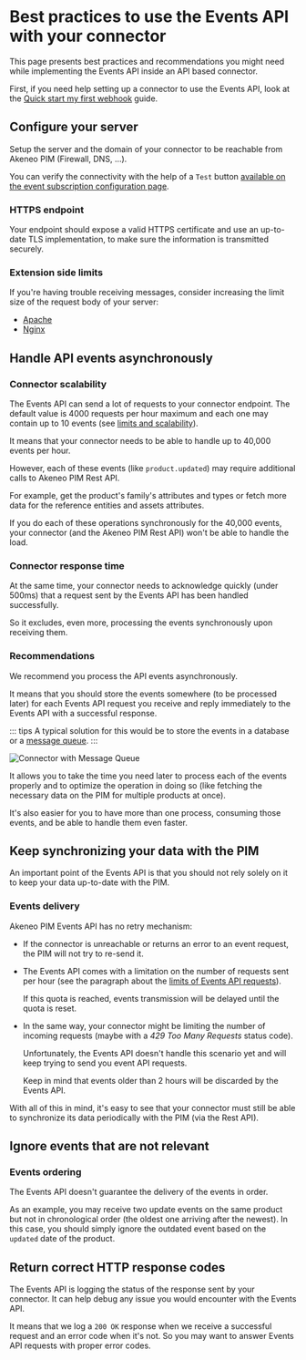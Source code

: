 # Best practices to use the Events API with your connector

This page presents best practices and recommendations you might need while implementing the Events API inside an API based connector.

First, if you need help setting up a connector to use the Events API, look at the [Quick start my first webhook](/getting-started/quick-start-my-first-webhook-5x/welcome.html) guide.

## Configure your server

Setup the server and the domain of your connector to be reachable from Akeneo PIM (Firewall, DNS, …).

You can verify the connectivity with the help of a `Test` button [available on the event subscription configuration page](https://help.akeneo.com/pim/serenity/articles/manage-event-subscription.html#request-url-configuration-verification).

### HTTPS endpoint

Your endpoint should expose a valid HTTPS certificate and use an up-to-date TLS implementation, to make sure the information is transmitted securely.

### Extension side limits

If you're having trouble receiving messages, consider increasing the limit size of the request body of your server:

- [Apache](https://httpd.apache.org/docs/current/mod/core.html#limitrequestbody)
- [Nginx](http://nginx.org/en/docs/http/ngx_http_core_module.html#client_max_body_size)

## Handle API events asynchronously

### Connector scalability

The Events API can send a lot of requests to your connector endpoint. The default value is 4000 requests per hour maximum and each one may contain up to 10 events (see [limits and scalability](/events-documentation/limits-and-scalability.html#limit-of-event-api-requests-per-hour)).

It means that your connector needs to be able to handle up to 40,000 events per hour.

However, each of these events (like `product.updated`) may require additional calls to Akeneo PIM Rest API.

For example, get the product's family's attributes and types or fetch more data for the reference entities and assets attributes.

If you do each of these operations synchronously for the 40,000 events, your connector (and the Akeneo PIM Rest API) won't be able to handle the load.

### Connector response time

At the same time, your connector needs to acknowledge quickly (under 500ms) that a request sent by the Events API has been handled successfully.

So it excludes, even more, processing the events synchronously upon receiving them.

### Recommendations

We recommend you process the API events asynchronously.

It means that you should store the events somewhere (to be processed later) for each Events API request you receive and reply immediately to the Events API with a successful response.

::: tips
A typical solution for this would be to store the events in a database or a [message queue](https://en.wikipedia.org/wiki/Message_queue).
:::

![Connector with Message Queue](/img/getting-started/events-api-best-practices/connector-with-message-queue.png)

It allows you to take the time you need later to process each of the events properly and to optimize the operation in doing so (like fetching the necessary data on the PIM for multiple products at once).

It's also easier for you to have more than one process, consuming those events, and be able to handle them even faster.

## Keep synchronizing your data with the PIM

An important point of the Events API is that you should not rely solely on it to keep your data up-to-date with the PIM.

### Events delivery

Akeneo PIM Events API has no retry mechanism:

- If the connector is unreachable or returns an error to an event request, the PIM will not try to re-send it.

- The Events API comes with a limitation on the number of requests sent per hour (see the paragraph about the [limits of Events API requests](/events-documentation/limits-and-scalability.html#limit-of-event-api-requests-per-hour)).

  If this quota is reached, events transmission will be delayed until the quota is reset.

- In the same way, your connector might be limiting the number of incoming requests (maybe with a _429 Too Many Requests_ status code).

  Unfortunately, the Events API doesn't handle this scenario yet and will keep trying to send you event API requests.

  Keep in mind that events older than 2 hours will be discarded by the Events API.

With all of this in mind, it's easy to see that your connector must still be able to synchronize its data periodically with the PIM (via the Rest API).

## Ignore events that are not relevant

### Events ordering

The Events API doesn't guarantee the delivery of the events in order.

As an example, you may receive two update events on the same product but not in chronological order (the oldest one arriving after the newest). In this case, you should simply ignore the outdated event based on the `updated` date of the product.

## Return correct HTTP response codes

The Events API is logging the status of the response sent by your connector. It can help debug any issue you would encounter with the Events API.

It means that we log a `200 OK` response when we receive a successful request and an error code when it's not. So you may want to answer Events API requests with proper error codes.
